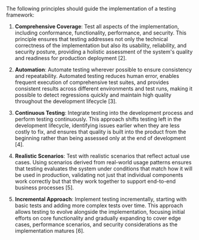 The following principles should guide the implementation of a testing framework:

1. **Comprehensive Coverage**: Test all aspects of the implementation, including conformance, functionality, performance, and security. This principle ensures that testing addresses not only the technical correctness of the implementation but also its usability, reliability, and security posture, providing a holistic assessment of the system's quality and readiness for production deployment [2].

2. **Automation**: Automate testing wherever possible to ensure consistency and repeatability. Automated testing reduces human error, enables frequent execution of comprehensive test suites, and provides consistent results across different environments and test runs, making it possible to detect regressions quickly and maintain high quality throughout the development lifecycle [3].

3. **Continuous Testing**: Integrate testing into the development process and perform testing continuously. This approach shifts testing left in the development lifecycle, identifying issues earlier when they are less costly to fix, and ensures that quality is built into the product from the beginning rather than being assessed only at the end of development [4].

4. **Realistic Scenarios**: Test with realistic scenarios that reflect actual use cases. Using scenarios derived from real-world usage patterns ensures that testing evaluates the system under conditions that match how it will be used in production, validating not just that individual components work correctly but that they work together to support end-to-end business processes [5].

5. **Incremental Approach**: Implement testing incrementally, starting with basic tests and adding more complex tests over time. This approach allows testing to evolve alongside the implementation, focusing initial efforts on core functionality and gradually expanding to cover edge cases, performance scenarios, and security considerations as the implementation matures [6].

